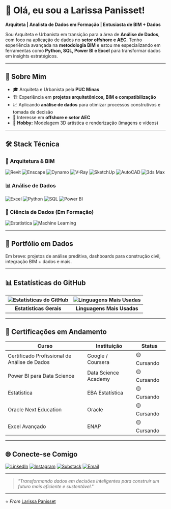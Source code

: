 # 👋 Olá, eu sou a Larissa Panisset!


**Arquiteta | Analista de Dados em Formação | Entusiasta de BIM + Dados**


Sou Arquiteta e Urbanista em transição para a área de **Análise de Dados**, com foco na aplicação de dados no **setor offshore e AEC**. Tenho experiência avançada na **metodologia BIM** e estou me especializando em ferramentas como **Python, SQL, Power BI e Excel** para transformar dados em insights estratégicos.


---


## 🚀 Sobre Mim


- 🎓 Arquiteta e Urbanista pela **PUC Minas**
- 🏗️ Experiência em **projetos arquitetônicos, BIM e compatibilização**
- 📈 Aplicando **análise de dados** para otimizar processos construtivos e tomada de decisão
- 🌊 Interesse em **offshore e setor AEC**
- 🎨 **Hobby:** Modelagem 3D artística e renderização (imagens e vídeos)

---


## 🛠️ Stack Técnica


### 📐 Arquitetura & BIM
![Revit](https://img.shields.io/badge/Revit-Avançado-FF6B6B?style=flat&logo=autodesk)
![Enscape](https://img.shields.io/badge/Enscape-Avançado-00C7B1?style=flat)
![Dynamo](https://img.shields.io/badge/Dynamo-Intermediário-FFA500?style=flat)
![V-Ray](https://img.shields.io/badge/V--Ray-Intermediário-000000?style=flat&logo=v-ray)
![SketchUp](https://img.shields.io/badge/SketchUp-Intermediário-005F9E?style=flat&logo=sketchup)
![AutoCAD](https://img.shields.io/badge/AutoCAD-Básico-003399?style=flat&logo=autodesk)
![3ds Max](https://img.shields.io/badge/3ds_Max-Básico-2D7DBA?style=flat&logo=3dsmax)

### 📊 Análise de Dados
![Excel](https://img.shields.io/badge/Excel-Intermediário-217346?style=flat&logo=microsoftexcel)
![Python](https://img.shields.io/badge/Python-Intermediário-3776AB?style=flat&logo=python)
![SQL](https://img.shields.io/badge/SQL-Cursando-336791?style=flat&logo=postgresql)
![Power BI](https://img.shields.io/badge/Power_BI-Cursando-F2C811?style=flat&logo=powerbi)



### 🧠 Ciência de Dados (Em Formação)
![Estatística](https://img.shields.io/badge/Estatística-Cursando-008080?style=flat)
![Machine Learning](https://img.shields.io/badge/Machine_Learning-Em_Breve-FF6384?style=flat)


---


## 📂 Portfólio em Dados


Em breve: projetos de análise preditiva, dashboards para construção civil, integração BIM + dados e mais.


---


## 📊 Estatísticas do GitHub


<div align="center">
  
| ![Estatísticas do GitHub](https://github-readme-stats.vercel.app/api?username=LarissaPanisset&show_icons=true&theme=radical&count_private=true&hide=prs,issues&custom_title=Estatísticas%20do%20GitHub&card_width=400) | ![Linguagens Mais Usadas](https://github-readme-stats.vercel.app/api/top-langs/?username=LarissaPanisset&layout=compact&theme=radical&langs_count=6&size_weight=0.5&count_weight=0.5&card_width=400&hide=php,ruby,shell) |
|:-:|:-:|
| **Estatísticas Gerais** | **Linguagens Mais Usadas** |

</div>


---


## 📜 Certificações em Andamento


| Curso | Instituição | Status |
|-------|-------------|--------|
| Certificado Profissional de Análise de Dados | Google / Coursera | 🟡 Cursando |
| Power BI para Data Science | Data Science Academy | 🟡 Cursando |
| Estatística | EBA Estatística| 🟡 Cursando |
| Oracle Next Education | Oracle | 🟡 Cursando |
| Excel Avançado | ENAP | 🟡 Cursando |


---


## 🌐 Conecte-se Comigo


[![LinkedIn](https://img.shields.io/badge/LinkedIn-Larissa_Panisset-0077B5?style=flat&logo=linkedin)](https://linkedin.com/in/seu-linkedin)
[![Instagram](https://img.shields.io/badge/Instagram-@larissapps-E4405F?style=flat&logo=instagram)](https://www.instagram.com/larissapps/?next=%2F)
[![Substack](https://img.shields.io/badge/Substack-Assine_meu_newsletter-FF6719?style=flat&logo=substack)](https://seuusuario.substack.com) [![Email](https://img.shields.io/badge/Email-panisset.larissa@gmail.com-D14836?style=flat&logo=gmail)](mailto:panisset.larissa@gmail.com)




---


> *"Transformando dados em decisões inteligentes para construir um futuro mais eficiente e sustentável."*


---


⭐️ *From* [Larissa Panisset](https://github.com/LarissaPanisset)


